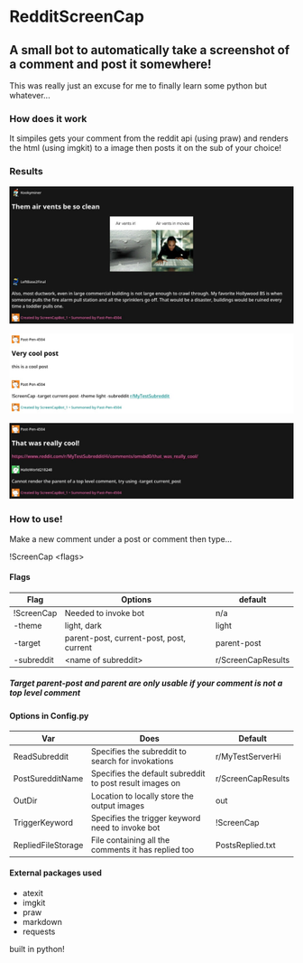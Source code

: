 # RedditScreenCap

## A small bot to automatically take a screenshot of a comment and post it somewhere!

This was really just an excuse for me to finally learn some python but whatever...

### How does it work
It simpiles gets your comment from the reddit api (using praw) and renders the html (using imgkit) to a image then posts it on the sub of your choice!


### Results
![Img-Dark](https://raw.githubusercontent.com/HiNice2MeetU/RedditScreenCap/main/display/img-dark.jpg "Img-Dark")

![Comment-Light](https://raw.githubusercontent.com/HiNice2MeetU/RedditScreenCap/main/display/comment-light.jpg "Comment-Light")

![Link-Dark](https://raw.githubusercontent.com/HiNice2MeetU/RedditScreenCap/main/display/link-dark.jpg "Link-Dark")


### How to use!

Make a new comment under a post or comment then type...

!ScreenCap \<flags\>

#### Flags

|Flag |Options                           | default       |
|-----|----------------------------------|---------------|
|!ScreenCap | Needed to invoke bot | n/a
|-theme| light, dark                      | light         | 
|-target| parent-post, current-post, post, current | parent-post |
|-subreddit | \<name of subreddit\> | r/ScreenCapResults |

##### Target parent-post and parent are only usable if your comment is not a top level comment



#### Options in Config.py
|Var | Does                              | Default       |
|----|-----------------------------------|---------------|
|ReadSubreddit| Specifies the subreddit to search for invokations | r/MyTestServerHi |
|PostSuredditName | Specifies the default subreddit to post result images on | r/ScreenCapResults |
|OutDir | Location to locally store the output images | out |
|TriggerKeyword | Specifies the trigger keyword need to invoke bot | !ScreenCap |
|RepliedFileStorage | File containing all the comments it has replied too | PostsReplied.txt |

#### External packages used
- atexit
- imgkit
- praw
- markdown
- requests

built in python!

